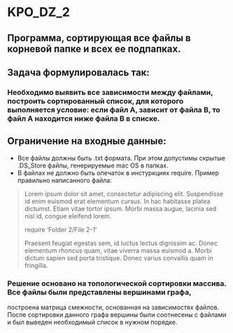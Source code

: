 # KPO_DZ_2

## Программа, сортирующая все файлы в корневой папке и всех ее подпапках.

## Задача формулировалась так:
### Необходимо выявить все зависимости между файлами, построить сортированный список, для которого выполняется условие: если файл А, зависит от файла В, то файл А находится ниже файла В в списке.

## Ограничение на входные данные:
* Все файлы должны быть .txt формата. При этом допустимы скрытые .DS_Store файлы, генерируемые mac OS в папках.
* В файлах не должно быть опечаток в инстуркциях require. Пример правильно написанного файла:
> Lorem ipsum dolor sit amet, consectetur adipiscing elit. Suspendisse id enim euismod erat elementum cursus. 
> In hac habitasse platea dictumst. Etiam vitae tortor ipsum. Morbi massa augue, lacinia sed nisl id, congue eleifend 
> lorem.
> 
> require ‘Folder 2/File 2-1’
> 
> Praesent feugiat egestas sem, id luctus lectus dignissim ac. Donec elementum rhoncus quam, vitae viverra massa 
> euismod a. Morbi dictum sapien sed porta tristique. Donec varius convallis quam in fringilla.

### Решение основано на топологической сортировки массива. Все файлы были представлены вершинами графа, 
построена матрица смежности, основанная на зависимостях файлов. После сортировки данного графа вершины были соотнесены с файлами и был выведен необходимый список в нужном порядке.
